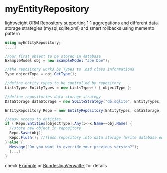 # myEntityRepository
lightweight ORM Repository supporting 1:1 aggregations and different data storage strategies (mysql,sqlite,xml) and smart rollbacks using memento pattern

```c#
using myEntityRepository;
[...]

//our first object to be stored in database
ExampleModel obj = new ExampleModel("Joe Doe");

//the repository works by Types to load class informations
Type objectType = obj.GetType();

//define entity types to be controlled by repository
List<Type> EntityTypes = new List<Type>() { objectType }; 

//define repositories data storage strategy
DataStorage dataStorage = new SQLiteStrategy("db.sqlite", EntityTypes, debug); 

EntityRepository Repo = new EntityRepository(EntityTypes, dataStorage, debug);

//easy access to entities
if (!Repo.Entities[objectType].Any(x=>x.Name==obj.Name) {
  //store new object in repository
  Repo.Save(obj); 
  Repo.Flush(); //flush repository into data storage (write database entries)
} else {
  Message("Do you want to override your previous version?");
  [...]
}
```

check [Example](https://github.com/snoke/myEntityRepository/tree/master/myEntityRepository/Example)
or [BundesligaVerwalter](https://github.com/snoke/BundesligaVerwaltung) for details
